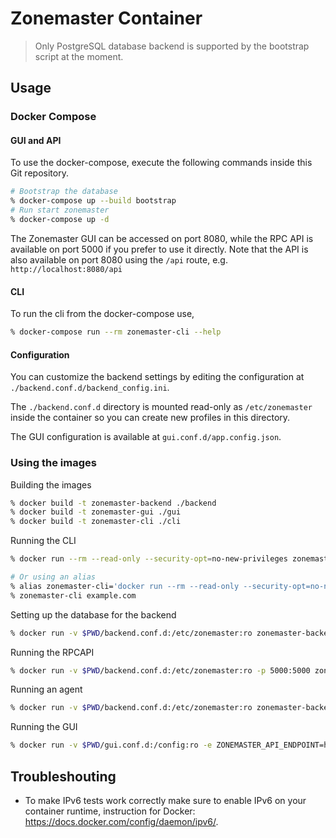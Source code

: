 # Zonemaster Container

> Only PostgreSQL database backend is supported by the bootstrap script at the moment.

## Usage

### Docker Compose

#### GUI and API
To use the docker-compose, execute the following commands inside this Git repository.

```sh
# Bootstrap the database
% docker-compose up --build bootstrap
# Run start zonemaster
% docker-compose up -d
```

The Zonemaster GUI can be accessed on port 8080, while the RPC API is available
on port 5000 if you prefer to use it directly. Note that the API is also
available on port 8080 using the `/api` route, e.g. `http://localhost:8080/api`

#### CLI

To run the cli from the docker-compose use,
```sh
% docker-compose run --rm zonemaster-cli --help
```

#### Configuration

You can customize the backend settings by editing the configuration at
`./backend.conf.d/backend_config.ini`.

The `./backend.conf.d` directory is mounted read-only as `/etc/zonemaster`
inside the container so you can create new profiles in this directory.

The GUI configuration is available at `gui.conf.d/app.config.json`.


### Using the images

Building the images

```sh
% docker build -t zonemaster-backend ./backend
% docker build -t zonemaster-gui ./gui
% docker build -t zonemaster-cli ./cli
```

Running the CLI

```bash
% docker run --rm --read-only --security-opt=no-new-privileges zonemaster-cli example.com

# Or using an alias
% alias zonemaster-cli='docker run --rm --read-only --security-opt=no-new-privileges zonemaster-cli'
% zonemaster-cli example.com
```

Setting up the database for the backend

```sh
% docker run -v $PWD/backend.conf.d:/etc/zonemaster:ro zonemaster-backend bootstrap
```

Running the RPCAPI

```sh
% docker run -v $PWD/backend.conf.d:/etc/zonemaster:ro -p 5000:5000 zonemaster-backend rpcapi
```

Running an agent

```sh
% docker run -v $PWD/backend.conf.d:/etc/zonemaster:ro zonemaster-backend agent
```

Running the GUI

```sh
% docker run -v $PWD/gui.conf.d:/config:ro -e ZONEMASTER_API_ENDPOINT=http://example.com:5000 -p 8080:80 zonemaster-gui
```


## Troubleshouting

* To make IPv6 tests work correctly make sure to enable IPv6 on your container
  runtime, instruction for Docker: <https://docs.docker.com/config/daemon/ipv6/>.
